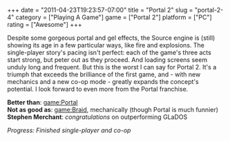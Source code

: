 +++
date = "2011-04-23T19:23:57-07:00"
title = "Portal 2"
slug = "portal-2-4"
category = ["Playing A Game"]
game = ["Portal 2"]
platform = ["PC"]
rating = ["Awesome"]
+++

Despite some gorgeous portal and gel effects, the Source engine is (still) showing its age in a few particular ways, like fire and explosions.  The single-player story's pacing isn't perfect: each of the game's three acts start strong, but peter out as they proceed.  And loading screens seem unduly long and frequent.  But this is the worst I can say for Portal 2.  It's a triumph that exceeds the brilliance of the first game, and - with new mechanics and a new co-op mode - greatly expands the concept's potential.  I look forward to even more from the Portal franchise.

<b>Better than</b>: <game:Portal>  
<b>Not as good as</b>: <game:Braid>, mechanically (though Portal is much funnier)  
<b>Stephen Merchant</b>: <i>congratulations</i> on outperforming GLaDOS

<i>Progress: Finished single-player and co-op</i>